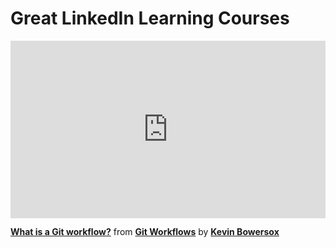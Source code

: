 <h1>Great LinkedIn Learning Courses</h1>

<div style="position:relative;height:0;padding-bottom:56.25%"><iframe width="640" height="360" src="https://www.linkedin.com/learning/embed/git-workflows/what-is-a-git-workflow?autoplay=false&claim=AQHGCV8mVlJV_QAAAYIj8iZMpagiE08hwDSAtNGBdHnbdApujT40Bt38vSunvoM7NJ2ebp8BNIgJUiT3EjmOHt3gH3lgJxOCrlD1VHdSiRhXPNkpFGc9SUV_3AVcPc7Eylcf1F5wB0rD0xOraDDn3n3oLGryIML28wVZShsKPch_TQEt07ie2u4RhdRqYkbHTZe2qIdYHUQKIlVnA1-jcyJ-O2yep6hT17qkZ-0mpqOfZMUcC8PIN4utvdAz7oRjJ1Zb0HFzgFwfx9LMBFztLTbdDzm9i6l4hDGlN9Mt5DkSaPkQfX0-3NYVCpRpM-h67vK_qvkxmSUxh6llYgavrtuGKB4ckj3oKJmcbB6s4p1Jqp6aEmqSP30IBQdkuYuq3cVEPNBgNB_yogabouff-P91uIz_Q24DUM0A7jUdjgckcuHs6HPRsO5--jT3SVDiejEyPGa7obwvs8EdZ44VbhAdlI2uWVivTXKDeRvkA9E3z9OoUWb62l-CTw8nvRP7hecBCMUMQm237pwVfE0-kY9lN4OZJMKXK55d12ACkRF8K4h2A-0Y-vYdMsd9RGjR0E-HllGeV1ECiXO-sj5MTor-zNc8k0XHOfAaubGe-A4PA2dkrIws8xgnUvUFGe3H02gYIa3XOsMbTmnW1tqSbCR49svd0iMLRMvd2cxYPYN5-ZJejCrxub5iXCeq_WpL-YX4-uku5bxawE226mGGXcTCvKk9zai4Cmz1AzhFJ4BWtS6xgT01Y9Y4aSZdyRNmCaJN0zdP_wmV-52M5q_dSTvldcqwDR75uTHKK-Sgok2S4H23Oh7LGr5EgBe-Sogn468NyYuGNrNCCSiAZSBcGNcJt0ZfkdnuO-qwqahKH84Ig4D5nQzRMbh5lEvWkwOA00a8-OrzfBN4gPiUqHG3E4sR_LkFCSMpZIqEy8A9KCq9qctzaaPAjy146vPE-IxBLBo3dvsE6bVrYTNLmdik4zjvHw6vKYN2Drt1mf7s5_HdVz0YL0qXW_75wNrwScptGWwV1maP9ed9ygYpaDO3IMc-VMIMEs_rmzjOSC7ow7H3msLktJErYkSKEWRNJVVto048IKMtJe1Lj7eJKdlb4WmrJbaMbqy6cvQL0QpsjFlAHdbQrx7U99yhWi41eqQrJGmU7Q2Mkvj4mQEgSMG_92egKGH6M53pxSxms6OHlN9Yjbv8I2w&lipi=urn%3Ali%3Apage%3Ad_learning_content%3Btu1lULhqQSS2zTFdNzEoSw%3D%3D&licu" mozallowfullscreen="true" webkitallowfullscreen="true" allowfullscreen="true" frameborder="0" style="position:absolute;width:100%;height:100%;left:0"></iframe></div><p><strong><a href="https://www.linkedin.com/learning/git-workflows/what-is-a-git-workflow?trk=embed_lil">What is a Git workflow?</a></strong> from <strong><a href="https://www.linkedin.com/learning/git-workflows?trk=embed_lil">Git Workflows</a></strong> by <strong><a href="https://www.linkedin.com/learning/instructors/kevin-bowersox?trk=embed_lil">Kevin Bowersox</a></strong></p>
